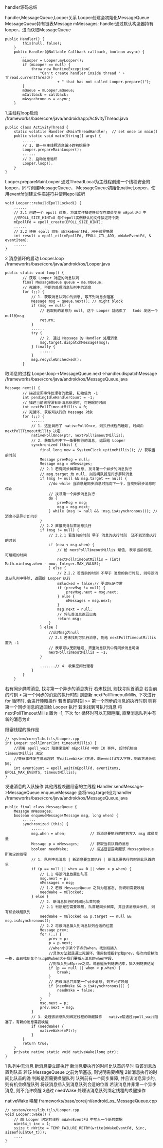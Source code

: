 handler源码总结

handler,MessageQueue,Looper关系
Looper创建会初始化MessageQueue   MessageQueue持有链表Message mMessages;
handler通过默认构造器持有looper，进而获取MessageQueue
```
public Handler() {
        this(null, false);
    }
    public Handler(@Nullable Callback callback, boolean async) {
       ...
        mLooper = Looper.myLooper();
        if (mLooper == null) {
            throw new RuntimeException(
                "Can't create handler inside thread " + Thread.currentThread()
                        + " that has not called Looper.prepare()");
        }
        mQueue = mLooper.mQueue;
        mCallback = callback;
        mAsynchronous = async;
    }
```

1.主线程loop启动   
/frameworks/base/core/java/android/app/ActivityThread.java
```
public class ActivityThread {
    static volatile Handler sMainThreadHandler;  // set once in main()
    public static void main(String[] args) {
        ......
        // 1. 做一些主线程消息循环的初始操作
        Looper.prepareMainLooper();       
        ......       
        // 2. 启动消息循环
        Looper.loop();
    }
}
```
Looper.prepareMainLooper  通过ThreadLocal<Looper>为主线程创建一个线程安全的looper，同时创建MessageQueue，
MessageQueue初始化nativeLooper，使用eventfd创建文件描述符并使用epoll监听
```
void Looper::rebuildEpollLocked() {
    ......
    // 2.1 创建一个 epoll 对象, 将其文件描述符保存在成员变量 mEpollFd 中 
    //EPOLL_SIZE_HINT=8 每个epoll实例默认的文件描述符个数
    mEpollFd = epoll_create(EPOLL_SIZE_HINT);
    ......
    // 2.2 使用 epoll 监听 mWakeEventFd, 用于线程唤醒
    int result = epoll_ctl(mEpollFd, EPOLL_CTL_ADD, mWakeEventFd, & eventItem);
    ......
}
```
2 消息循环的启动  Looper.loop
/frameworks/base/core/java/android/os/Looper.java
```
public static void loop() {
        // 获取 Looper 对应的消息队列
        final MessageQueue queue = me.mQueue;
        // 死循环, 不断的处理消息队列中的消息
        for (;;) {
            // 1. 获取消息队列中的消息, 取不到消息会阻塞
            Message msg = queue.next(); // might block
            if (msg == null) { 
                // 若取到的消息为 null, 这个 Looper 就结束了   todo 发送一个null的msg
                return;
            }
            ......
            try {
                // 2. 通过 Message 的 Handler 处理消息
                msg.target.dispatchMessage(msg);
            } finally {
                ......
            }
            msg.recycleUnchecked();
        }
```

取消息的过程
Looper.loop->MessageQueue.next->handler.dispatchMessage
/frameworks/base/core/java/android/os/MessageQueue.java
```
Message next() {
        // 描述空闲事件处理者的数量, 初始值为 -1 
        int pendingIdleHandlerCount = -1; 
        // 描述当前线程没有新消息处理时, 可睡眠的时间
        int nextPollTimeoutMillis = 0;
        // 死循环, 获取可执行的 Message 对象
        for (;;) {
            ......
            // 1. 这里调用了 nativePollOnce, 则执行线程的睡眠, 时间由 nextPollTimeoutMillis 决定
            nativePollOnce(ptr, nextPollTimeoutMillis);
            // 2. 获取队列中下一条要执行的消息, 返回给 Looper
            synchronized (this) {
                final long now = SystemClock.uptimeMillis(); // 获取当前时刻
                Message prevMsg = null;
                Message msg = mMessages;
                // 2.1 若有同步屏障消息, 找寻第一个异步的消息执行
                // msg.target 为 null, 则说明队首是同步屏障消息
                if (msg != null && msg.target == null) {
                    //do while 当消息是同步消息时指向下一个，当找到异步消息时停止  
                    // 找寻第一个异步消息执行
                    do {
                        prevMsg = msg;
                        msg = msg.next;
                    } while (msg != null && !msg.isAsynchronous()); //消息不是异步即同步
                }
                // 2.2 直接找寻队首消息执行
                if (msg != null) {
                    // 2.2.1 若当前的时刻 早于 消息的执行时刻  还不到消息执行的时刻
                    if (now < msg.when) {
                        // 给 nextPollTimeoutMillis 赋值, 表示当前线程, 可睡眠的时间
                        nextPollTimeoutMillis = (int) Math.min(msg.when - now, Integer.MAX_VALUE);
                    } else {
                        // 2.2.2 若当前的时刻 不早于 消息的执行时刻, 则将该消息从队列中移除, 返回给 Looper 执行
                        mBlocked = false;// 更改标记位置
                        if (prevMsg != null) {
                            prevMsg.next = msg.next;
                        } else {
                            mMessages = msg.next;
                        }
                        msg.next = null;
                        // 将队首消息返回出去
                        return msg;
                    }
                } else {
                    //此时msg为null
                    // 2.3 若未找到可执行消息, 则给 nextPollTimeoutMillis 置为 -1
                    // 表示可以无限睡眠, 直至消息队列中有同步消息可读
                    nextPollTimeoutMillis = -1;
                }
                
                .......// 4. 收集空闲处理者
            }
        }
    }
```
若有同步屏障消息, 找寻第一个异步的消息执行
若未找到, 则找寻队首消息
   若当前的时刻 < 第一个同步的消息的执行时刻
       则更新 nextPollTimeoutMillis, 下次进行 for 循环时, 会进行睡眠操作
   若当前的时刻 >= 第一个同步的消息的执行时刻
      则将第一个同步消息的返回给 Looper 执行
若未找到可执行消息
   将 nextPollTimeoutMillis 置为 -1, 下次 for 循环时可以无限睡眠, 直至消息队列中有新的消息为止

阻塞线程的操作是
```
// system/core/libutils/Looper.cpp
int Looper::pollInner(int timeoutMillis) {
    //调用 epoll_wait 阻塞来监听 mEpollFd 中的 IO 事件, 超时机制由 timeoutMillis 决定
    //等待事件发生或者超时 在nativeWake()方法，向eventfd写入字符，则该方法会返回；
    int eventCount = epoll_wait(mEpollFd, eventItems, EPOLL_MAX_EVENTS, timeoutMillis);
}
```


发送消息的入队操作   其他线程唤醒阻塞的主线程
Handler.sendMessage->MessageQueue.enqueueMessage 会将msg.target设为handler
/frameworks/base/core/java/android/os/MessageQueue.java
```
public final class MessageQueue { 
    Message mMessages;
    boolean enqueueMessage(Message msg, long when) {
        ......
        synchronized (this) {
            ......
            msg.when = when;           // 将消息要执行的时刻写入 msg 成员变量
            Message p = mMessages;     // 获取当前队首的消息
            boolean needWake;          // 描述是否要唤醒该 MessageQueue 所绑定的线程
            // 1. 队列中无消息 | 新消息要立即执行 | 新消息要执行的时间比队首的早
            if (p == null || when == 0 || when < p.when) {
                // 1.1 将该消息放置到队首
                msg.next = p;
                mMessages = msg;
                // 1.2 若该 MessageQueue 之前为阻塞态, 则说明需要唤醒
                needWake = mBlocked;  
            } else {
                // 2. 新消息执行的时间比队首的晚
                // 2.1 判断是否需要唤醒, 队首是同步屏障, 并且该消息异步的, 则有机会唤醒队列
                needWake = mBlocked && p.target == null && msg.isAsynchronous();
                // 2.2 将该消息插入到消息队列合适的位置
                Message prev;
                for (;;) {
                    prev = p;
                    p = p.next;
                    //when小于某个节点的when，找到后插入
                    //具体方法就是通过死循环，使用快慢指针p和prev，每次向后移动一格，直到找到某个节点p的when大于我们要插入消息的when字段，
                    //则插入到p和prev之间。或者遍历到链表结束，插入到链表结尾
                    if (p == null || when < p.when) {     
                        break;
                    }
                    // 若该消息并非第一个异步消息, 则不允许唤醒
                    if (needWake && p.isAsynchronous()) {
                        needWake = false;
                    }
                }
                msg.next = p;
                prev.next = msg;
            }
            // 3. 处理该消息队列绑定线程的唤醒操作   native层通过epoll_wait阻塞了，有新的消息需要唤醒
            if (needWake) {
                nativeWake(mPtr);
            }
        }
        return true;
    }
    private native static void nativeWake(long ptr);
}
```
1 队列中无消息	新消息要立即执行	新消息要执行的时间比队首的早时
  将该消息放置到队首
  若该 MessageQueue 之前为阻塞态, 则说明需要唤醒
2新消息执行的时间比队首的晚
   判断是否需要唤醒队列
      队列前有一个同步屏障, 并且该消息异步的, 则有机会唤醒队列
  将该消息插入到消息队列合适的位置
    若该消息并非第一个异步消息, 则不允许唤醒
3通过 needWake 处理该消息队列绑定线程的唤醒操作

nativeWake 唤醒
frameworks/base/core/jni/android_os_MessageQueue.cpp
```
// system/core/libutils/Looper.cpp
void Looper::wake() {
    // 向 Looper 绑定的线程 mWakeEventFd 中写入一个新的数据   
    uint64_t inc = 1;
    ssize_t nWrite = TEMP_FAILURE_RETRY(write(mWakeEventFd, &inc, sizeof(uint64_t)));
    ....
}
```